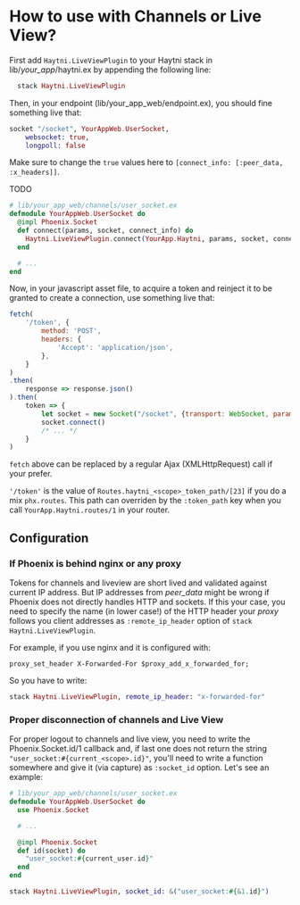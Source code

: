 # How to use with Channels or Live View?

First add `Haytni.LiveViewPlugin` to your Haytni stack in lib/*your_app*/haytni.ex by appending the following line:

```elixir
  stack Haytni.LiveViewPlugin
```

Then, in your endpoint (lib/your_app_web/endpoint.ex), you should fine something live that:

```elixir
socket "/socket", YourAppWeb.UserSocket,
    websocket: true,
    longpoll: false
```

Make sure to change the `true` values here to `[connect_info: [:peer_data, :x_headers]]`.

TODO

```elixir
# lib/your_app_web/channels/user_socket.ex
defmodule YourAppWeb.UserSocket do
  @impl Phoenix.Socket
  def connect(params, socket, connect_info) do
    Haytni.LiveViewPlugin.connect(YourApp.Haytni, params, socket, connect_info)
  end

  # ...
end
```

Now, in your javascript asset file, to acquire a token and reinject it to be granted to create a connection, use something live that:

```javascript
fetch(
    '/token', {
        method: 'POST',
        headers: {
            'Accept': 'application/json',
        },
    }
)
.then(
    response => response.json()
).then(
    token => {
        let socket = new Socket("/socket", {transport: WebSocket, params: {token: token}})
        socket.connect()
        /* ... */
    }
)
```

`fetch` above can be replaced by a regular Ajax (XMLHttpRequest) call if your prefer.

`'/token'` is the value of `Routes.haytni_<scope>_token_path/[23]` if you do a mix `phx.routes`. This path can overriden by the `:token_path` key when you call `YourApp.Haytni.routes/1` in your router.

## Configuration

### If Phoenix is behind nginx or any proxy

Tokens for channels and liveview are short lived and validated against current IP address. But IP addresses from *peer_data* might be wrong if Phoenix does not directly handles HTTP and sockets. If this your case, you need to specify the name (in lower case!) of the HTTP header your *proxy* follows you client addresses as `:remote_ip_header` option of `stack Haytni.LiveViewPlugin`.

For example, if you use nginx and it is configured with:

```nginx
proxy_set_header X-Forwarded-For $proxy_add_x_forwarded_for;
```

So you have to write:

```elixir
stack Haytni.LiveViewPlugin, remote_ip_header: "x-forwarded-for"
```

### Proper disconnection of channels and Live View

For proper logout to channels and live view, you need to write the Phoenix.Socket.id/1 callback and, if last one does not return the string `"user_socket:#{current_<scope>.id}"`, you'll need to write a function somewhere and give it (via capture) as `:socket_id` option. Let's see an example:

```elixir
# lib/your_app_web/channels/user_socket.ex
defmodule YourAppWeb.UserSocket do
  use Phoenix.Socket

  # ...

  @impl Phoenix.Socket
  def id(socket) do
    "user_socket:#{current_user.id}"
  end
end
```

```elixir
stack Haytni.LiveViewPlugin, socket_id: &("user_socket:#{&1.id}")
```
